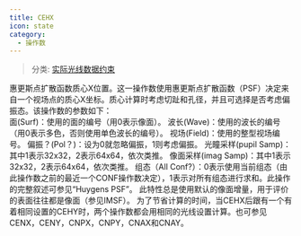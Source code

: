 ```yaml
---
title: CEHX
icon: state
category:
  - 操作数
---
```


> 分类: [实际光线数据约束](/hb/operands/131/882/  "Zemax 操作数 实际光线数据约束")

惠更斯点扩散函数质心X位置。这一操作数使用惠更斯点扩散函数（PSF）决定来自一个视场点的质心X坐标。质心计算时考虑切趾和孔径，并且可选择是否考虑偏振态。该操作数的参数如下：  
面(Surf)：使用的面的编号（用0表示像面）。 
波长(Wave)：使用的波长的编号（用0表示多色，否则使用单色波长的编号）。 
视场(Field)：使用的整型视场编号。 
偏振？(Pol？)：设为0就忽略偏振，1则考虑偏振。 
光瞳采样(pupil Samp)：其中1表示32x32，2表示64x64，依次类推。 
像面采样(imag Samp)：其中1表示32x32，2表示64x64，依次类推。 
组态（All Conf?）：0表示使用当前组态（由此操作数之前的最近一个CONF操作数决定），1表示对所有组态进行求和。此操作的完整叙述可参见“Huygens PSF”。 
此特性总是使用默认的像面增量，用于评价的表面往往都是像面（参见IMSF）。 
为了节省计算的时间，当CEHX后跟有一个有着相同设置的CEHY时，两个操作数都会用相同的光线设置计算。也可参见CENX，CENY，CNPX，CNPY，CNAX和CNAY。